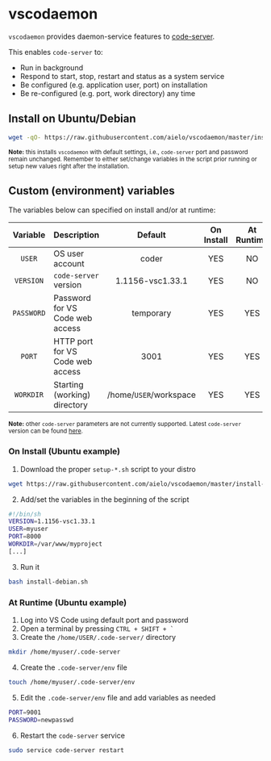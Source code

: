 # vscodaemon
`vscodaemon` provides daemon-service features to [code-server](https://github.com/cdr/code-server).

This enables `code-server` to:
- Run in background
- Respond to start, stop, restart and status as a system service
- Be configured (e.g. application user, port) on installation
- Be re-configured (e.g. port, work directory) any time

## Install on Ubuntu/Debian
```sh
wget -qO- https://raw.githubusercontent.com/aielo/vscodaemon/master/install-debian.sh | bash
```
<sub>**Note:** this installs `vscodaemon` with default settings, i.e., `code-server` port and password remain unchanged. Remember to either set/change variables in the script prior running or setup new values right after the installation.</sub>

## Custom (environment) variables

The variables below can specified on install and/or at runtime:

| Variable   | Description                      | Default                | On Install | At Runtime |
| :---:      | :---                             | :---:                  | :---:      | :---:      |
| `USER`     | OS user account                  | coder                  | YES        | NO         |
| `VERSION`  | `code-server` version            | 1.1156-vsc1.33.1       | YES        | NO         |
| `PASSWORD` | Password for VS Code web access  | temporary              | YES        | YES        |
| `PORT`     | HTTP port for VS Code web access | 3001                   | YES        | YES        |
| `WORKDIR`  | Starting (working) directory     | /home/`USER`/workspace | YES        | YES        |

<sub>**Note:** other `code-server` parameters are not currently supported. Latest `code-server` version can be found [here](https://github.com/cdr/code-server/releases/latest).</sub>

### On Install (Ubuntu example)
1. Download the proper `setup-*.sh` script to your distro
```sh
wget https://raw.githubusercontent.com/aielo/vscodaemon/master/install-debian.sh
```
2. Add/set the variables in the beginning of the script
```sh
#!/bin/sh
VERSION=1.1156-vsc1.33.1
USER=myuser
PORT=8000
WORKDIR=/var/www/myproject
[...]
```
3. Run it
```sh
bash install-debian.sh
```

### At Runtime (Ubuntu example)
1. Log into VS Code using default port and password
2. Open a terminal by pressing `` CTRL + SHIFT + ` ``
3. Create the `/home/USER/.code-server/` directory
```sh
mkdir /home/myuser/.code-server
```
4. Create the `.code-server/env` file
```sh
touch /home/myuser/.code-server/env
```
5. Edit the `.code-server/env` file and add variables as needed
```sh
PORT=9001
PASSWORD=newpasswd
```
6. Restart the `code-server` service
```sh
sudo service code-server restart
```
